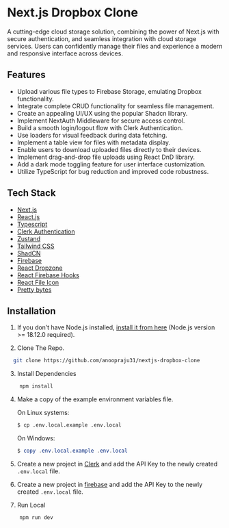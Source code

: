 # Next.js Dropbox Clone

A cutting-edge cloud storage solution, combining the power of Next.js with secure authentication, and seamless integration with cloud storage services. Users can confidently manage their files and experience a modern and responsive interface across devices.

## Features
- Upload various file types to Firebase Storage, emulating Dropbox functionality.
- Integrate complete CRUD functionality for seamless file management.
- Create an appealing UI/UX using the popular Shadcn library.
- Implement NextAuth Middleware for secure access control.
- Build a smooth login/logout flow with Clerk Authentication.
- Use loaders for visual feedback during data fetching.
- Implement a table view for files with metadata display.
- Enable users to download uploaded files directly to their devices.
- Implement drag-and-drop file uploads using React DnD library.
- Add a dark mode toggling feature for user interface customization.
- Utilize TypeScript for bug reduction and improved code robustness.

## Tech Stack
- [Next.js](https://nextjs.org/)
- [React.js](https://react.dev/)
- [Typescript](https://www.typescriptlang.org/)
- [Clerk Authentication](https://clerk.com/)
- [Zustand](https://zustand-demo.pmnd.rs/)
- [Tailwind CSS](https://tailwindcss.com/)
- [ShadCN](ShadCN)
- [Firebase](https://firebase.google.com/)
- [React Dropzone](https://www.npmjs.com/package/react-dropzone)
- [React Firebase Hooks](https://www.npmjs.com/package/react-firebase-hooks)
- [React File Icon](https://www.npmjs.com/package/react-file-icon)
- [Pretty bytes](https://www.npmjs.com/package/pretty-bytes)

## Installation

1. If you don’t have Node.js installed, [install it from here](https://nodejs.org/en/) (Node.js version >= 18.12.0 required).

2. Clone The Repo.
```bash
  git clone https://github.com/anoopraju31/nextjs-dropbox-clone
```

3. Install Dependencies
```bash
    npm install
```    

4. Make a copy of the example environment variables file.

   On Linux systems: 
   ```bash
   $ cp .env.local.example .env.local
   ```
   On Windows:
   ```powershell
   $ copy .env.local.example .env.local
   ```

6. Create a new project in [Clerk](https://dashboard.clerk.com/) and add the API Key to the newly created `.env.local` file.

7. Create a new project in [firebase](https://console.firebase.google.com/u/0/) and add the API Key to the newly created `.env.local` file.

8. Run Local
```bash
    npm run dev
```
